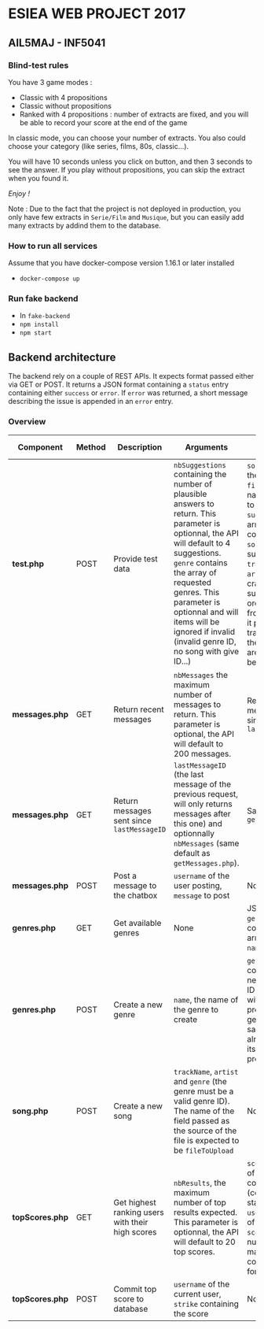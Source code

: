 # ESIEA WEB PROJECT 2017
## AIL5MAJ - INF5041

### Blind-test rules

  You have 3 game modes :
  - Classic with 4 propositions
  - Classic without propositions
  - Ranked with 4 propositions : number of extracts are fixed, and you will be able to record your score at the end of the game
  
  In classic mode, you can choose your number of extracts.
  You also could choose your category (like series, films, 80s, classic...).
  
  You will have 10 seconds unless you click on button, and then 3 seconds to see the answer.
  If you play without propositions, you can skip the extract when you found it.
  
  *Enjoy !*
  
  Note : Due to the fact that the project is not deployed in production, you only have few extracts in `Serie/Film` and `Musique`, but you can easily add many extracts by addind them to the database.

### How to run all services

Assume that you have docker-compose version 1.16.1 or later installed
- `docker-compose up`

### Run fake backend
- In `fake-backend`
- `npm install`
- `npm start`

## Backend architecture

The backend rely on a couple of REST APIs.
It expects format passed either via GET or POST.
It returns a JSON format containing a `status` entry containing either `success` or  `error`.
If `error` was returned, a short message describing the issue is appended in an `error` entry.

### Overview

| Component | Method | Description | Arguments | Output on success |
| ---- | ---- | ------------ | ------------ | --------- |
| **test.php** | POST | Provide test data | `nbSuggestions` containing the number of plausible answers to return. This parameter is optionnal, the API will default to 4 suggestions. `genre` contains the array of requested genres. This parameter is optionnal and will items will be ignored if invalid (invalid genre ID, no song with give ID...) | `songID` (the ID the real song), `filename` (the name of the file to play), `suggestions` (an array of items containing the `songID` of the suggestion, `trackName` and `artistName` to craft the suggestion). In order to let the frontend format it properly, the trackname and the artist name aren't merged beforehand |
| **messages.php** | GET | Return recent messages | `nbMessages` the maximum number of messages to return. This parameter is optional, the API will default to 200 messages. | Return messages sent since a givent `lastMessageID` | `lastMessageID` containing the ID of the lastest message returned by the API and `messages`, an array of messages sorted from earliest to lastest composed items containing `messageText`, `user` and `time` |
| **messages.php** | GET | Return messages sent since `lastMessageID` | `lastMessageID` (the last message of the previous request, will only returns messages after this one) and optionnally `nbMessages` (same default as `getMessages.php`). | Same output as `getMessages.php`
| **messages.php** | POST | Post a message to the chatbox | `username` of the user posting, `message` to post | None |
| **genres.php** | GET | Get available genres | None | JSON with a `genres` entry containing an array of couples `name` and `ID`  |
| **genres.php** | POST | Create a new genre | `name`, the name of the genre to create | `genreID`, containing the newly created ID of a genre with the name provided. If a genre with the same name already existed, its ID is provided. |
| **song.php** | POST | Create a new song | `trackName`, `artist` and `genre` (the genre must be a valid genre ID). The name of the field passed as the source of the file is expected to be `fileToUpload` | None |
| **topScores.php** | GET | Get highest ranking users with their high scores | `nbResults`, the maximum number of top results expected. This parameter is optionnal, the API will default to 20 top scores. | `scores`, an array of items containing `rank` (counter starting from 1), `user` (the name of the user), `score` (the number of maximum correct answer for this user) |
| **topScores.php** | POST | Commit top score to database | `username` of the current user, `strike` containing the score | None |
